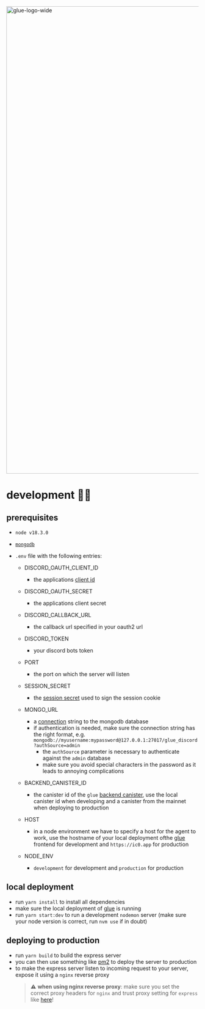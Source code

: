 <img width="1225" alt="glue-logo-wide" src="https://user-images.githubusercontent.com/32162112/174629275-00deff63-7ff2-4f5e-9df9-40576b26c30f.png">

# development 👷‍♀️

## prerequisites

-   `node v18.3.0`
-   [`mongodb`](https://www.mongodb.com/docs/manual/installation/)
-   `.env` file with the following entries:

    -   DISCORD_OAUTH_CLIENT_ID
        -   the applications [client id](https://discord.com/developers/docs/topics/oauth2)
    -   DISCORD_OAUTH_SECRET
        -   the applications client secret
    -   DISCORD_CALLBACK_URL
        -   the callback url specified in your oauth2 url
    -   DISCORD_TOKEN
        -   your discord bots token
    -   PORT
        -   the port on which the server will listen
    -   SESSION_SECRET
        -   the [session secret](https://expressjs.com/en/resources/middleware/session.html) used to sign the session cookie
    -   MONGO_URL

        -   a [connection](https://www.mongodb.com/docs/manual/reference/connection-string/) string to the mongodb database
        -   if authentication is needed, make sure the connection string has the right format, e.g. `mongodb://myusername:mypassword@127.0.0.1:27017/glue_discord?authSource=admin`
            -   the `authSource` parameter is necessary to authenticate against the `admin` database
            -   make sure you avoid special characters in the password as it leads to annoying complications

    -   BACKEND_CANISTER_ID
        -   the canister id of the `glue` [backend canister](https://github.com/glue-org/glue/tree/main/src/backend), use the local canister id when developing and a canister from the mainnet when deploying to production
    -   HOST
        -   in a node environment we have to specify a host for the agent to work, use the hostname of your local deployment ofthe [glue](https://github.com/glue-org/glue) frontend for development and `https://ic0.app` for production
    -   NODE_ENV
        -   `development` for development and `production` for production

## local deployment

-   run `yarn install` to install all dependencies
-   make sure the local deployment of [glue](https://github.com/glue-org/glue/) is running
-   run `yarn start:dev` to run a development `nodemon` server (make sure your node version is correct, run `nvm use` if in doubt)

## deploying to production

-   run `yarn build` to build the express server
-   you can then use something like [pm2](https://pm2.io/) to deploy the server to production
-   to make the express server listen to incoming request to your server, expose it using a `nginx` reverse proxy
    > :warning: **when using nginx reverse proxy**: make sure you set the correct proxy headers for `nginx` and trust proxy setting for `express` like [here](https://github.com/expressjs/session/issues/281)!
